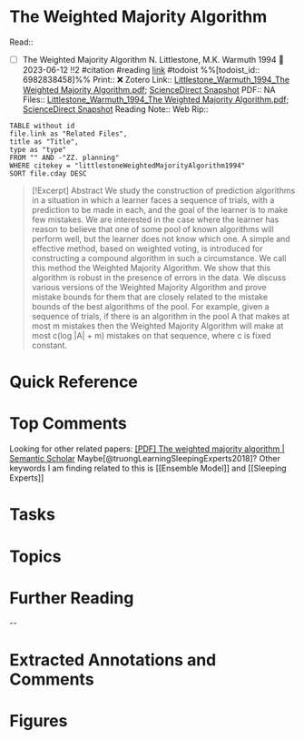 

# The Weighted Majority Algorithm
Read:: 
- [ ] The Weighted Majority Algorithm N. Littlestone, M.K. Warmuth 1994 🛫 2023-06-12 !!2 #citation #reading [link](https://todoist.com/showTask?id=6982838458) #todoist %%[todoist_id:: 6982838458]%%
Print::  ❌
Zotero Link:: [Littlestone_Warmuth_1994_The Weighted Majority Algorithm.pdf](zotero://open-pdf/library/items/V3PUB9QQ); [ScienceDirect Snapshot](zotero://open-pdf/library/items/Z5AWM2IY)
PDF:: NA
Files:: [Littlestone_Warmuth_1994_The Weighted Majority Algorithm.pdf](file:///C:%5CUsers%5Cmichaelt%5CInsync%5Cm@tarlton.info%5CGoogle%20Drive%5C06.%20Zotero%5Cstorage_new%5CInformation%20and%20Computation_1994%5CLittlestone_Warmuth_1994_The%20Weighted%20Majority%20Algorithm.pdf); [ScienceDirect Snapshot](file:///C:%5CUsers%5Cmichaelt%5CInsync%5Cm@tarlton.info%5CGoogle%20Drive%5C06.%20Zotero%5Cstorage%5CZ5AWM2IY%5CS0890540184710091.html)
Reading Note:: 
Web Rip:: 

```dataview
TABLE without id
file.link as "Related Files",
title as "Title",
type as "type"
FROM "" AND -"ZZ. planning"
WHERE citekey = "littlestoneWeightedMajorityAlgorithm1994" 
SORT file.cday DESC
```


> [!Excerpt] Abstract
> We study the construction of prediction algorithms in a situation in which a learner faces a sequence of trials, with a prediction to be made in each, and the goal of the learner is to make few mistakes. We are interested in the case where the learner has reason to believe that one of some pool of known algorithms will perform well, but the learner does not know which one. A simple and effective method, based on weighted voting, is introduced for constructing a compound algorithm in such a circumstance. We call this method the Weighted Majority Algorithm. We show that this algorithm is robust in the presence of errors in the data. We discuss various versions of the Weighted Majority Algorithm and prove mistake bounds for them that are closely related to the mistake bounds of the best algorithms of the pool. For example, given a sequence of trials, if there is an algorithm in the pool A that makes at most m mistakes then the Weighted Majority Algorithm will make at most c(log |A| + m) mistakes on that sequence, where c is fixed constant.


# Quick Reference

# Top Comments
Looking for other related papers: [[PDF] The weighted majority algorithm | Semantic Scholar](https://www.semanticscholar.org/paper/The-weighted-majority-algorithm-Littlestone-Warmuth/22cd8ee12f34e75781dd34be2f9cd9f5a1ffe2fc?sort=pub-date)
Maybe[@truongLearningSleepingExperts2018]?
Other keywords I am finding related to this is [[Ensemble Model]] and [[Sleeping Experts]]
 

# Tasks

# Topics


# Further Reading 
 

--
# Extracted Annotations and Comments


# Figures